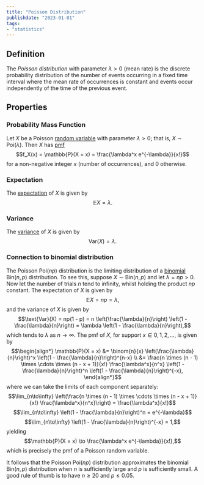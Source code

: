 ```yaml
---
title: "Poisson Distribution"
publishdate: "2023-01-01"
tags:
- "statistics"
---
```


## Definition
The *Poisson distribution* with parameter $\lambda > 0$ (mean rate) is the discrete probability distribution of the number of events occurring in a fixed time interval where the mean rate of occurrences is constant and events occur independently of the time of the previous event.

## Properties
### Probability Mass Function
Let $X$ be a Poisson [random variable](statistics/random-variable.md) with parameter $\lambda > 0$; that is, $X \sim \text{Poi}(\lambda)$. Then $X$ has [pmf](statistics/probability-mass-function.md)
$$f_X(x) = \mathbb{P}(X = x) = \frac{\lambda^x e^{-\lambda}}{x!}$$
for a non-negative integer $x$ (number of occurrences), and $0$ otherwise.

### Expectation
The [expectation](statistics/expectation.md) of $X$ is given by
$$\mathbb{E}X = \lambda.$$

### Variance
The [variance](statistics/variance.md) of $X$ is given by
$$\text{Var}(X) = \lambda.$$

### Connection to binomial distribution
The Poisson $\text{Poi}(np)$ distribution is the limiting distribution of a [binomial](statistics/binomial-distribution.md) $\text{Bin}(n, p)$ distribution. To see this, suppose $X \sim \text{Bin}(n, p)$ and let $\lambda = np > 0$. Now let the number of trials $n$ tend to infinity, whilst holding the product $np$ constant. The expectation of $X$ is given by
$$\mathbb{E}X = np = \lambda,$$
and the variance of $X$ is given by
$$\text{Var}(X) = np(1 - p) = n \left(\frac{\lambda}{n}\right) \left(1 - \frac{\lambda}{n}\right) = \lambda \left(1 - \frac{\lambda}{n}\right),$$
which tends to $\lambda$ as $n \to \infty$. The pmf of $X$, for support $x \in 0, 1, 2, \dots$, is given by
$$\begin{align*}
\mathbb{P}(X = x) &= \binom{n}{x} \left(\frac{\lambda}{n}\right)^x \left(1 - \frac{\lambda}{n}\right)^{n-x} \\
&= \frac{n \times (n - 1) \times \cdots \times (n - x + 1)}{x!} \frac{\lambda^x}{n^x} \left(1 - \frac{\lambda}{n}\right)^n \left(1 - \frac{\lambda}{n}\right)^{-x},
\end{align*}$$
where we can take the limits of each component separately:
$$\lim_{n\to\infty} \left(\frac{n \times (n - 1) \times \cdots \times (n - x + 1)}{x!} \frac{\lambda^x}{n^x}\right) = \frac{\lambda^x}{x!}$$
$$\lim_{n\to\infty} \left(1 - \frac{\lambda}{n}\right)^n = e^{-\lambda}$$
$$\lim_{n\to\infty} \left(1 - \frac{\lambda}{n}\right)^{-x} = 1,$$
yielding
$$\mathbb{P}(X = x) \to \frac{\lambda^x e^{-\lambda}}{x!},$$
which is precisely the pmf of a Poisson random variable.

It follows that the Poisson $\text{Poi}(np)$ distribution approximates the binomial $\text{Bin}(n, p)$ distribution when $n$ is sufficiently large and $p$ is sufficiently small. A good rule of thumb is to have $n \geq 20$ and $p \leq 0.05$.
